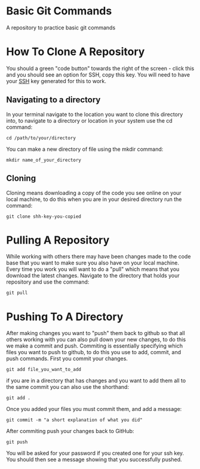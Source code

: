 # Basic Git Commands
A repository to practice basic git commands

# How To Clone A Repository 

You should a green "code button" towards the right of the screen - click this and you should see an option for SSH, copy this key. You will need to have your [SSH](https://docs.github.com/en/authentication/connecting-to-github-with-ssh/generating-a-new-ssh-key-and-adding-it-to-the-ssh-agent) key generated for this to work.

## Navigating to a directory

In your terminal navigate to the location you want to clone this directory into, to navigate to a directory or location in your system use the cd command: 


```
cd /path/to/your/directory
```

You can make a new directory of file using the mkdir command: 

```
mkdir name_of_your_directory
```

## Cloning

Cloning means downloading a copy of the code you see online on your local machine, to do this when you are in your desired directory run the command: 

```
git clone shh-key-you-copied
```

# Pulling A Repository

While working with others there may have been changes made to the code base that you want to make sure you also have on your local machine. Every time you work you will want to do a "pull" which means that you download the latest changes. Navigate to the directory that holds your repository and use the command: 

```
git pull
```

# Pushing To A Directory

After making changes you want to "push" them back to github so that all others working with you can also pull down your new changes, to do this we make a commit and push. Commiting is essentially specifying which files you want to push to github, to do this you use to add, commit, and push commands. First you commit your changes. 

```
git add file_you_want_to_add
```

if you are in a directory that has changes and you want to add them all to the same commit you can also use the shorthand: 

```
git add .
```

Once you added your files you must commit them, and add a message: 

```
git commit -m "a short explanation of what you did"
```


After commiting push your changes back to GitHub: 

```
git push
```

You will be asked for your password if you created one for your ssh key. You should then see a message showing that you successfully pushed. 





